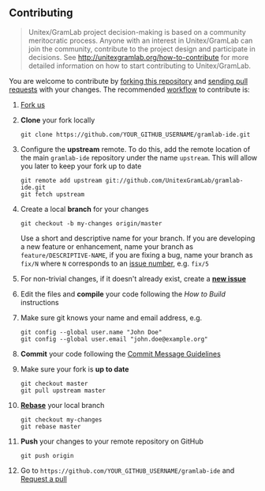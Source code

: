 ## Contributing

> Unitex/GramLab project decision-making is based on a community meritocratic process. Anyone with an interest in Unitex/GramLab can join the community, contribute to the project design and participate in decisions. See http://unitexgramlab.org/how-to-contribute for more detailed information on how to start contributing to Unitex/GramLab.

You are welcome to contribute by [forking this repository](https://help.github.com/articles/fork-a-repo/)
and [sending pull requests](https://help.github.com/articles/using-pull-requests/)
with your changes. The recommended [workflow](http://rypress.com/tutorials/git/rebasing) to contribute is:

1. [Fork us](https://github.com/UnitexGramLab/gramlab-ide/fork)

1. **Clone** your fork locally

    ```
    git clone https://github.com/YOUR_GITHUB_USERNAME/gramlab-ide.git
    ```

1. Configure the **upstream** remote. To do this, add the remote location of the main
   `gramlab-ide` repository under the name `upstream`. This will allow you later
   to keep your fork up to date

    ```
    git remote add upstream git://github.com/UnitexGramLab/gramlab-ide.git
    git fetch upstream
    ```

1. Create a local **branch** for your changes

    ```
    git checkout -b my-changes origin/master
    ```

   Use a short and descriptive name for your branch. If you are developing a new
   feature or enhancement, name your branch as `feature/DESCRIPTIVE-NAME`, if
   you are fixing a bug, name your branch as `fix/N` where `N` corresponds to
   an [issue number](https://github.com/UnitexGramLab/gramlab-ide/issues),
   e.g. `fix/5`

1. For non-trivial changes, if it doesn't already exist, create a
   [**new issue**](https://github.com/UnitexGramLab/gramlab-ide/issues/new)

1. Edit the files and **compile** your code following the *How to Build* instructions

1. Make sure git knows your name and email address, e.g.

    ```
    git config --global user.name "John Doe"
    git config --global user.email "john.doe@example.org"
    ```

1. **Commit** your code following the [Commit Message Guidelines](https://github.com/UnitexGramLab/unitex-doc-contributor-guidelines/blob/master/pages/05.guidelines/01.commits/docs.md)

1. Make sure your fork is **up to date**

    ```
    git checkout master
    git pull upstream master
    ```

1. [**Rebase**](https://www.atlassian.com/git/tutorials/rewriting-history/git-rebase-i) your local branch

    ```
    git checkout my-changes
    git rebase master
    ```

1. **Push** your changes to your remote repository on GitHub

    ```
    git push origin
    ```

1. Go to ``https://github.com/YOUR_GITHUB_USERNAME/gramlab-ide`` and [Request a pull](https://github.com/UnitexGramLab/gramlab-ide/pulls)
